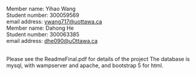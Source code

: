 Member name: Yihao Wang
<br/>
Student number: 300059569
<br/>
email address: ywang717@uottawa.ca  
Member name: Dahong He
<br/>
Student number: 300063385
<br/>
email address: dhe090@uOttawa.ca   

<br/>
Please see the ReadmeFinal.pdf for details of the project  
The database is mysql, with wampserver and apache, and bootstrap 5 for html.  
